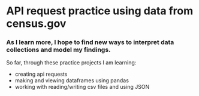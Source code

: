 # API request practice using data from census.gov

### As I learn more, I hope to find new ways to interpret data collections and model my findings. 

So far, through these practice projects I am learning:
+ creating api requests
+ making and viewing dataframes using pandas
+ working with reading/writing csv files and using JSON
